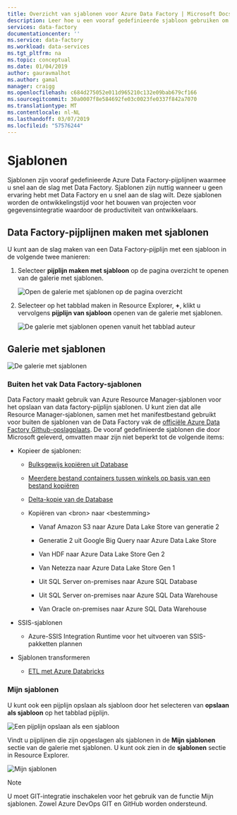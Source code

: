 ```yaml
---
title: Overzicht van sjablonen voor Azure Data Factory | Microsoft Docs
description: Leer hoe u een vooraf gedefinieerde sjabloon gebruiken om te snel aan de slag met Azure Data Factory.
services: data-factory
documentationcenter: ''
ms.service: data-factory
ms.workload: data-services
ms.tgt_pltfrm: na
ms.topic: conceptual
ms.date: 01/04/2019
author: gauravmalhot
ms.author: gamal
manager: craigg
ms.openlocfilehash: c684d275052e011d965210c132e09bab679cf166
ms.sourcegitcommit: 30a0007f8e584692fe03c0023fe0337f842a7070
ms.translationtype: MT
ms.contentlocale: nl-NL
ms.lasthandoff: 03/07/2019
ms.locfileid: "57576244"
---
```

# <a name="templates"></a>Sjablonen

Sjablonen zijn vooraf gedefinieerde Azure Data Factory-pijplijnen waarmee u snel aan de slag met Data Factory. Sjablonen zijn nuttig wanneer u geen ervaring hebt met Data Factory en u snel aan de slag wilt. Deze sjablonen worden de ontwikkelingstijd voor het bouwen van projecten voor gegevensintegratie waardoor de productiviteit van ontwikkelaars.

## <a name="create-data-factory-pipelines-from-templates"></a>Data Factory-pijplijnen maken met sjablonen

U kunt aan de slag maken van een Data Factory-pijplijn met een sjabloon in de volgende twee manieren:

1.  Selecteer **pijplijn maken met sjabloon** op de pagina overzicht te openen van de galerie met sjablonen.

    ![Open de galerie met sjablonen op de pagina overzicht](media/solution-templates-introduction/templates-intro-image1.png)

1.  Selecteer op het tabblad maken in Resource Explorer, **+**, klikt u vervolgens **pijplijn van sjabloon** openen van de galerie met sjablonen.

    ![De galerie met sjablonen openen vanuit het tabblad auteur](media/solution-templates-introduction/templates-intro-image2.png)

## <a name="template-gallery"></a>Galerie met sjablonen

![De galerie met sjablonen](media/solution-templates-introduction/templates-intro-image3.png)

### <a name="out-of-the-box-data-factory-templates"></a>Buiten het vak Data Factory-sjablonen

Data Factory maakt gebruik van Azure Resource Manager-sjablonen voor het opslaan van data factory-pijplijn sjablonen. U kunt zien dat alle Resource Manager-sjablonen, samen met het manifestbestand gebruikt voor buiten de sjablonen van de Data Factory vak de [officiële Azure Data Factory Github-opslagplaats](https://github.com/Azure/Azure-DataFactory/tree/master/templates). De vooraf gedefinieerde sjablonen die door Microsoft geleverd, omvatten maar zijn niet beperkt tot de volgende items:

-   Kopieer de sjablonen:

    -   [Bulksgewijs kopiëren uit Database](solution-template-bulk-copy-with-control-table.md)

    -   [Meerdere bestand containers tussen winkels op basis van een bestand kopiëren](solution-template-copy-files-multiple-containers.md)

    -   [Delta-kopie van de Database](solution-template-delta-copy-with-control-table.md)

    -   Kopiëren van \<bron\> naar \<bestemming\>

        -   Vanaf Amazon S3 naar Azure Data Lake Store van generatie 2

        -   Generatie 2 uit Google Big Query naar Azure Data Lake Store

        -   Van HDF naar Azure Data Lake Store Gen 2

        -   Van Netezza naar Azure Data Lake Store Gen 1

        -   Uit SQL Server on-premises naar Azure SQL Database

        -   Uit SQL Server on-premises naar Azure SQL Data Warehouse

        -   Van Oracle on-premises naar Azure SQL Data Warehouse

-   SSIS-sjablonen

    -   Azure-SSIS Integration Runtime voor het uitvoeren van SSIS-pakketten plannen

-   Sjablonen transformeren

    -   [ETL met Azure Databricks](solution-template-databricks-notebook.md)

### <a name="my-templates"></a>Mijn sjablonen

U kunt ook een pijplijn opslaan als sjabloon door het selecteren van **opslaan als sjabloon** op het tabblad pijplijn.

![Een pijplijn opslaan als een sjabloon](media/solution-templates-introduction/templates-intro-image4.png)

Vindt u pijplijnen die zijn opgeslagen als sjablonen in de **Mijn sjablonen** sectie van de galerie met sjablonen. U kunt ook zien in de **sjablonen** sectie in Resource Explorer.

![Mijn sjablonen](media/solution-templates-introduction/templates-intro-image5.png)

> [!NOTE]
> U moet GIT-integratie inschakelen voor het gebruik van de functie Mijn sjablonen. Zowel Azure DevOps GIT en GitHub worden ondersteund.
